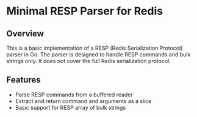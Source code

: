 # Minimal RESP Parser for Redis

## Overview

This is a basic implementation of a RESP (Redis Serialization Protocol) parser in Go. The parser is designed to handle RESP commands and bulk strings only. It does not cover the full Redis serialization protocol.

## Features

- Parse RESP commands from a buffered reader
- Extract and return command and arguments as a slice
- Basic support for RESP array of bulk strings
